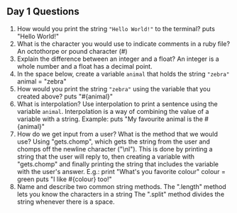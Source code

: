 ## Day 1 Questions

1. How would you print the string `"Hello World!"` to the terminal?
puts "Hello World!"
1. What is the character you would use to indicate comments in a ruby file?
An octothorpe or pound character (#)
1. Explain the difference between an integer and a float?
An integer is a whole number and a float has a decimal point.
1. In the space below, create a variable `animal` that holds the string `"zebra"`
animal = "zebra"
1. How would you print the string `"zebra"` using the variable that you created above?
puts "#{animal}"
1. What is interpolation? Use interpolation to print a sentence using the variable `animal`.
Interpolation is a way of combining the value of a variable with a string. Example:
puts "My favourite animal is the #{animal}"
1. How do we get input from a user? What is the method that we would use?
Using "gets.chomp", which gets the string from the user and chomps off the newline character ("\nl"). This is done by printing a string that the user will reply to, then creating a variable with "gets.chomp" and finally printing the string that includes the variable with the user's answer. E.g.:
print "What's you favorite colour"
colour = green
puts "I like #{colour} too!"
1. Name and describe two common string methods.
The ".length" method lets you know the characters in a string
The ".split" method divides the string whenever there is a space.
